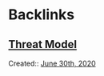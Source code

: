 
# Backlinks
## [Threat Model](<Threat Model.md>)
Created:: [June 30th, 2020](<June 30th, 2020.md>)

